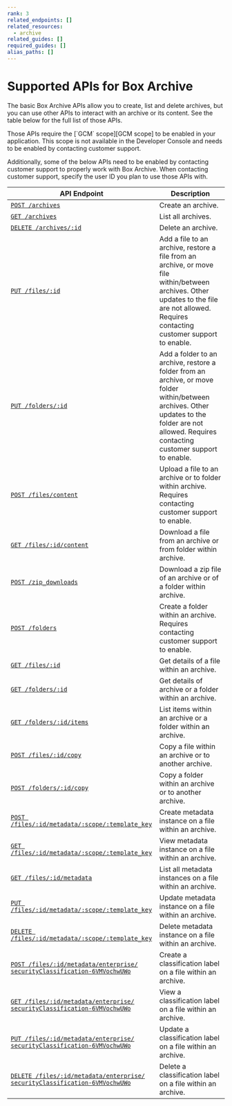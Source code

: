 ```yaml
---
rank: 3
related_endpoints: []
related_resources:
  - archive
related_guides: []
required_guides: []
alias_paths: []
---
```


# Supported APIs for Box Archive

The basic Box Archive APIs allow you to create, list and delete archives, but you can use other APIs to interact with an archive or its content.
See the table below for the full list of those APIs.

<Message type='notice'>
  Those APIs require the [`GCM` scope][GCM scope] to be enabled in your application.
  This scope is not available in the Developer Console and needs to be enabled by contacting customer support.

  Additionally, some of the below APIs need to be enabled by contacting customer support to properly work with Box Archive.
  When contacting customer support, specify the user ID you plan to use those APIs with.
</Message>

| API Endpoint                                                                                                            | Description                                                                                                                                                                                        |
|-------------------------------------------------------------------------------------------------------------------------|----------------------------------------------------------------------------------------------------------------------------------------------------------------------------------------------------|
| [`POST /archives`][Create archive]                                                                                      | Create an archive.                                                                                                                                                                                 |
| [`GET /archives`][List archives]                                                                                        | List all archives.                                                                                                                                                                                 |
| [`DELETE /archives/:id`][Delete archive]                                                                                | Delete an archive.                                                                                                                                                                                 |
| [`PUT /files/:id`][Update file]                                                                                         | Add a file to an archive, restore a file from an archive, or move file within/between archives. Other updates to the file are not allowed. Requires contacting customer support to enable.         |
| [`PUT /folders/:id`][Update folder]                                                                                     | Add a folder to an archive, restore a folder from an archive, or move folder within/between archives. Other updates to the folder are not allowed. Requires contacting customer support to enable. |
| [`POST /files/content`][Upload file]                                                                                    | Upload a file to an archive or to folder within archive. Requires contacting customer support to enable.                                                                                           |
| [`GET /files/:id/content`][Download file]                                                                               | Download a file from an archive or from folder within archive.                                                                                                                                     |
| [`POST /zip_downloads`][Download zip]                                                                                   | Download a zip file of an archive or of a folder within archive.                                                                                                                                   |
| [`POST /folders`][Create folder within archive]                                                                         | Create a folder within an archive. Requires contacting customer support to enable.                                                                                                                 |
| [`GET /files/:id`][Get file details]                                                                                    | Get details of a file within an archive.                                                                                                                                                           |
| [`GET /folders/:id`][Get folder details]                                                                                | Get details of archive or a folder within an archive.                                                                                                                                              |
| [`GET /folders/:id/items`][List folder items]                                                                           | List items within an archive or a folder within an archive.                                                                                                                                        |
| [`POST /files/:id/copy`][Copy file]                                                                                     | Copy a file within an archive or to another archive.                                                                                                                                               |
| [`POST /folders/:id/copy`][Copy folder]                                                                                 | Copy a folder within an archive or to another archive.                                                                                                                                             |
| [`POST /files/:id/metadata/:scope/:template_key`][Create metadata on file]                                              | Create metadata instance on a file within an archive.                                                                                                                                              |
| [`GET /files/:id/metadata/:scope/:template_key`][View metadata on file]                                                 | View metadata instance on a file within an archive.                                                                                                                                                |
| [`GET /files/:id/metadata`][List metadata on file]                                                                      | List all metadata instances on a file within an archive.                                                                                                                                           |
| [`PUT /files/:id/metadata/:scope/:template_key`][Update metadata on file]                                               | Update metadata instance on a file within an archive.                                                                                                                                              |
| [`DELETE /files/:id/metadata/:scope/:template_key`][Delete metadata on file]                                            | Delete metadata instance on a file within an archive.                                                                                                                                              |
| [`POST /files/:id/metadata/enterprise/`<br>`securityClassification-6VMVochwUWo`][Create classification label on file]   | Create a classification label on a file within an archive.                                                                                                                                         |
| [`GET /files/:id/metadata/enterprise/`<br>`securityClassification-6VMVochwUWo`][View classification label on file]      | View a classification label on a file within an archive.                                                                                                                                           |
| [`PUT /files/:id/metadata/enterprise/`<br>`securityClassification-6VMVochwUWo`][Update classification label on file]    | Update a classification label on a file within an archive.                                                                                                                                         |
| [`DELETE /files/:id/metadata/enterprise/`<br>`securityClassification-6VMVochwUWo`][Delete classification label on file] | Delete a classification label on a file within an archive.                                                                                                                                         |

[Create archive]: https://developer.box.com/reference/v2025.0/post-archives/
[List archives]: https://developer.box.com/reference/v2025.0/get-archives/
[Delete archive]: https://developer.box.com/reference/v2025.0/delete-archives-id/
[Update file]: e://put-files-id
[Update folder]: e://put-folders-id
[Upload file]: e://post-files-content
[Download file]: e://get-files-id-content
[Download zip]: e://post-zip-downloads
[Create folder within archive]: e://post-folders
[Get file details]: e://get-files-id
[Get folder details]: e://get-folders-id
[List folder items]: e://get-folders-id-items
[Copy file]: e://post-files-id-copy
[Copy folder]: e://post-folders-id-copy
[Create metadata on file]: e://post-files-id-metadata-id-id
[View metadata on file]: e://get-files-id-metadata-id-id
[List metadata on file]: e://get-files-id-metadata
[Update metadata on file]: e://put-files-id-metadata-id-id
[Delete metadata on file]: e://delete-files-id-metadata-id-id
[Create classification label on file]: e://post-files-id-metadata-enterprise-securityClassification-6VMVochwUWo
[View classification label on file]: e://get-files-id-metadata-enterprise-securityClassification-6VMVochwUWo
[Update classification label on file]: e://put-files-id-metadata-enterprise-securityClassification-6VMVochwUWo
[Delete classification label on file]: e://delete-files-id-metadata-enterprise-securityClassification-6VMVochwUWo
[GCM scope]: https://developer.box.com/guides/api-calls/permissions-and-errors/scopes/#global-content-manager-gcm
